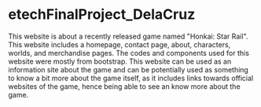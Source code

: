 # etechFinalProject_DelaCruz
This website is about a recently released game named "Honkai: Star Rail". This website includes a homepage, contact page, about, characters, worlds, and merchandise pages. The codes and components used for this website were mostly from bootstrap. 
This website can be used as an information site about the game and can be potentially used as something to know a bit more about the game itself, as it includes links towards official websites of the game, hence being able to see an know more about the game.
